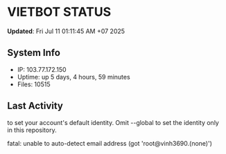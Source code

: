 # VIETBOT STATUS
**Updated**: Fri Jul 11 01:11:45 AM +07 2025

## System Info
- IP: 103.77.172.150
- Uptime: up 5 days, 4 hours, 59 minutes
- Files: 10515

## Last Activity

to set your account's default identity.
Omit --global to set the identity only in this repository.

fatal: unable to auto-detect email address (got 'root@vinh3690.(none)')
